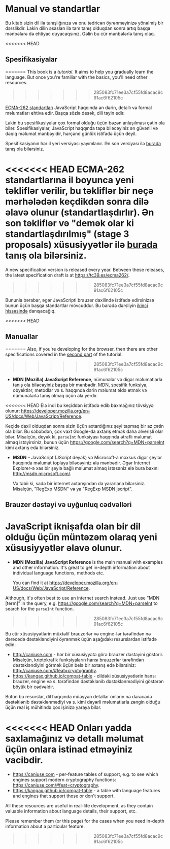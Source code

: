 # Manual və standartlar

Bu kitab sizin dil ilə tanışlığınıza və onu tədricən öyrənməyinizə yönəlmiş bir dərslikdir. Lakin dilin əsasları ilə tam tanış olduqdan sonra artıq başqa mənbələrə də ehtiyac duyacaqsınız. Gəlin bu cür mənbələrlə tanış olaq.

<<<<<<< HEAD
## Spesifikasiyalar
=======
This book is a *tutorial*. It aims to help you gradually learn the language. But once you're familiar with the basics, you'll need other resources.
>>>>>>> 285083fc71ee3a7cf55fd8acac9c91ac6f62105c

[ECMA-262 standartları](https://www.ecma-international.org/publications/standards/Ecma-262.htm) JavaScript haqqında ən dərin, detallı və formal məlumatları ehtiva edir. Başqa sözlə desək, dili təyin edir.

Lakin bu spesifikasiyalar çox formal olduğu üçün bəzən anlaşılması çətin ola bilər. Spesifikasiyalar, JavaScript haqqında tapa biləcəyiniz ən güvənli və dəqiq məlumat mənbəyidir, hərçənd günlük istifadə üçün deyil.

Spesifikasiyanın hər il yeri versiyası yayımlanır. Ən son versiyası ilə [burada](https://tc39.es/ecma262/) tanış ola bilərsiniz.

<<<<<<< HEAD
ECMA-262 standartlarına il boyunca yeni təkliflər verilir, bu təkliflər bir neçə mərhələdən keçdikdən sonra dilə əlavə olunur (standartlaşdırlır). Ən son təkliflər və "demək olar ki standartlaşdırılmış" (stage 3 proposals) xüsusiyyətlər ilə [burada](https://github.com/tc39/proposals) tanış ola bilərsiniz.
=======
A new specification version is released every year. Between these releases, the latest specification draft is at <https://tc39.es/ecma262/>.
>>>>>>> 285083fc71ee3a7cf55fd8acac9c91ac6f62105c

Bununla bərabar, əgər JavaScripti brauzer daxilində istifadə edirsinizsə bunun üçün başqa standartlar mövcuddur. Bu barədə dərsliyin [ikinci hissəsində](info:browser-environment) danışacağıq.

<<<<<<< HEAD
## Manuallar
=======
Also, if you're developing for the browser, then there are other specifications covered in the [second part](info:browser-environment) of the tutorial.
>>>>>>> 285083fc71ee3a7cf55fd8acac9c91ac6f62105c

- **MDN (Mozilla) JavaScript Reference**, nümunələr və digər məlumatlarla tanış ola biləcəyiniz başqa bir mənbədir. MDN, spesifik funksiya, obyektlər, metodlar və s. haqqında dərin məlumat əldə etmək və nümunələrlə tanış olmaq üçün əla yerdir.

<<<<<<< HEAD
  Elə indi bu keçiddən istifadə edib baxmağınız tövsiyyə olunur: <https://developer.mozilla.org/en-US/docs/Web/JavaScript/Reference>.

  Keçidə daxil olduqdan sonra sizin üçün axtardığınız şeyi tapmaq bir az çətin ola bilər. Bu səbəbdən, çox vaxt Google-da axtarış etmək daha əlverişli olar bilər. Misalçün, deyək ki, `parseInt` funksiyası haqqında ətraflı məlumat almaq istəyirsiniz, bunun üçün <https://google.com/search?q=MDN+parseInt> kimi axtarış edə bilərsiniz.

* **MSDN** – JavaScript (JScript deyək) və Microsoft-a məxsus digər şeylər haqqında məlumat toplaya biləcəyiniz əla mənbədir. Əgər Internet Explorer-ə xas bir şeylə bağlı məlumat almaq istəsəniz elə bura baxın: <http://msdn.microsoft.com/>.

  Və təbii ki, sadə bir internet axtarışından da yararlana bilərsiniz. Misalçün, "RegExp MSDN" və ya "RegExp MSDN jscript".

## Brauzer dəstəyi və uyğunluq cədvəlləri

JavaScript iknişafda olan bir dil olduğu üçün müntəzəm olaraq yeni xüsusiyyətlər əlavə olunur.
=======
- **MDN (Mozilla) JavaScript Reference** is the main manual with examples and other information. It's great to get in-depth information about individual language functions, methods etc.

    You can find it at <https://developer.mozilla.org/en-US/docs/Web/JavaScript/Reference>.

Although, it's often best to use an internet search instead. Just use "MDN [term]" in the query, e.g. <https://google.com/search?q=MDN+parseInt> to search for the `parseInt` function.
>>>>>>> 285083fc71ee3a7cf55fd8acac9c91ac6f62105c

Bu cür xüsusiyyətlərin müxtəlif brauzerlər və engine-lər tərəfindən nə dərəcədə dəstəkləndiyini öyrənmək üçün aşağıdakı resurslardan istifadə edin:

- <http://caniuse.com> - hər bir xüsusiyyətə görə brauzer dəstəyini göstərir. Misalçün, kriptokrafik funksiyaların hansı brauzerlər tərəfindən dəstəkləndiyini görmək üçün belə bir axtarış edə bilərsiniz: <http://caniuse.com/#feat=cryptography>.
- <https://kangax.github.io/compat-table> - dildəki xüsusiyyətlərin hansı brauzer, engine və s. tərəfindən dəstəklənib dəstəklənmədiyini göstərən böyük bir cədvəldir.

Bütün bu resurslar, dil haqqında müəyyən detallar onların nə dərəcədə dəstəklənib dəstəklənmədiyi və s. kimi dəyərli məlumatlarla zəngin olduğu üçün real iş mühitində çox işinizə yaraya bilər.

<<<<<<< HEAD
Onları yadda saxlamağınız və detallı məlumat üçün onlara istinad etməyiniz vacibdir.
=======
- <https://caniuse.com> - per-feature tables of support, e.g. to see which engines support modern cryptography functions: <https://caniuse.com/#feat=cryptography>.
- <https://kangax.github.io/compat-table> - a table with language features and engines that support those or don't support.

All these resources are useful in real-life development, as they contain valuable information about language details, their support, etc.

Please remember them (or this page) for the cases when you need in-depth information about a particular feature.
>>>>>>> 285083fc71ee3a7cf55fd8acac9c91ac6f62105c
